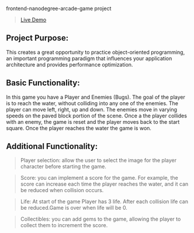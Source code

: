 frontend-nanodegree-arcade-game project 
> [Live Demo](https://archanabansal88.github.io/classic-arcade-game/)

## Project Purpose:

This creates a great opportunity to practice object-oriented programming, an important programming paradigm that influences your application architecture and provides performance optimization.

## Basic Functionality:

In this game you have a Player and Enemies (Bugs). The goal of the player is to reach the water, without colliding into any one of the enemies. The player can move left, right, up and down. The enemies move in varying speeds on the paved block portion of the scene. Once a the player collides with an enemy, the game is reset and the player moves back to the start square. Once the player reaches the water the game is won.

## Additional Functionality:

> Player selection: allow the user to select the image for the player character before starting the game. 

> Score: you can implement a score for the game. For example, the score can increase each time the player reaches the water,
 		and it can be reduced when collision occurs.

> Life: At start of the game Player has 3 life. After each collision life can be reduced.Game is over when life will be 0.

> Collectibles: you can add gems to the game, allowing the player to collect them to increment the score.